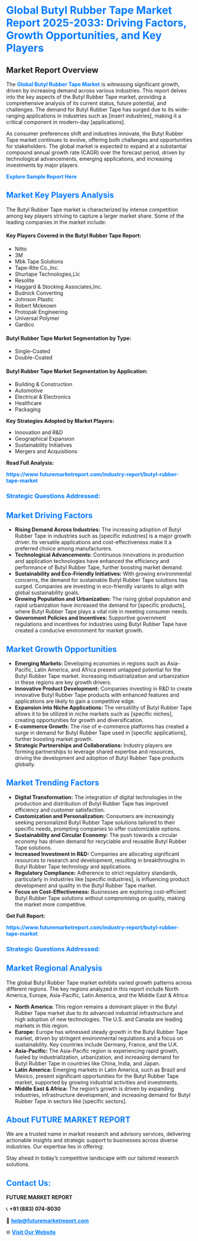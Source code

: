 <h1 style="color: #007BFF;">Global Butyl Rubber Tape Market Report 2025-2033: Driving Factors, Growth Opportunities, and Key Players</h1>

<section id="overview">
<h2>Market Report Overview</h2>
<p>The <a href="https://www.futuremarketreport.com/industry-report/butyl-rubber-tape-market" style="color: #007BFF; text-decoration: none;"><strong>Global Butyl Rubber Tape Market</strong></a> is witnessing significant growth, driven by increasing demand across various industries. This report delves into the key aspects of the Butyl Rubber Tape market, providing a comprehensive analysis of its current status, future potential, and challenges. The demand for Butyl Rubber Tape has surged due to its wide-ranging applications in industries such as [insert industries], making it a critical component in modern-day [applications].</p>
<p>As consumer preferences shift and industries innovate, the Butyl Rubber Tape market continues to evolve, offering both challenges and opportunities for stakeholders. The global market is expected to expand at a substantial compound annual growth rate (CAGR) over the forecast period, driven by technological advancements, emerging applications, and increasing investments by major players.</p>
</section>

<section id="overview">
<p><a href="https://www.futuremarketreport.com/request-sample/reportId=30673" style="color: #007BFF; text-decoration: none;"><strong>Explore Sample Report Here</strong></a></p>
</section>

<section id="key-players">
<h2 style="color: #007BFF;">Market Key Players Analysis</h2>
<p>The Butyl Rubber Tape market is characterized by intense competition among key players striving to capture a larger market share. Some of the leading companies in the market include:</p>
<h4>Key Players Covered in the Butyl Rubber Tape Report:</h4>
<ul><li>Nitto</li><li>3M</li><li>Mbk Tape Solutions</li><li>Tape-Rite Co.,Inc.</li><li>Shurtape Technologies,Llc</li><li>Resolite</li><li>Haggard &amp; Stocking Associates,Inc.</li><li>Budnick Converting</li><li>Johnson Plastic</li><li>Robert Mckeown</li><li>Protopak Engineering</li><li>Universal Polymer</li><li>Gardico</li></ul>
<h4>Butyl Rubber Tape Market Segmentation by Type:</h4>
<ul><li>Single-Coated</li><li>Double-Coated</li></ul>

<h4>Butyl Rubber Tape Market Segmentation by Application:</h4>
<ul><li>Building &amp; Construction</li><li>Automotive</li><li>Electrical &amp; Electronics</li><li>Healthcare</li><li>Packaging</li></ul>
<p><strong>Key Strategies Adopted by Market Players:</strong></p>
<ul>
<li>Innovation and R&D</li>
<li>Geographical Expansion</li>
<li>Sustainability Initiatives</li>
<li>Mergers and Acquisitions</li>
</ul>
</section>

<section>
<p><strong>Read Full Analysis: </strong></p><a href="https://www.futuremarketreport.com/industry-report/butyl-rubber-tape-market" style="color: #007BFF; text-decoration: none;"><strong>https://www.futuremarketreport.com/industry-report/butyl-rubber-tape-market</strong></a>
<h3 style="color: #007BFF;">Strategic Questions Addressed:</h3>
</section>

<section id="driving-factors">
<h2 style="color: #007BFF;">Market Driving Factors</h2>
<ul>
<li><strong>Rising Demand Across Industries:</strong> The increasing adoption of Butyl Rubber Tape in industries such as [specific industries] is a major growth driver. Its versatile applications and cost-effectiveness make it a preferred choice among manufacturers.</li>
<li><strong>Technological Advancements:</strong> Continuous innovations in production and application technologies have enhanced the efficiency and performance of Butyl Rubber Tape, further boosting market demand.</li>
<li><strong>Sustainability and Eco-Friendly Initiatives:</strong> With growing environmental concerns, the demand for sustainable Butyl Rubber Tape solutions has surged. Companies are investing in eco-friendly variants to align with global sustainability goals.</li>
<li><strong>Growing Population and Urbanization:</strong> The rising global population and rapid urbanization have increased the demand for [specific products], where Butyl Rubber Tape plays a vital role in meeting consumer needs.</li>
<li><strong>Government Policies and Incentives:</strong> Supportive government regulations and incentives for industries using Butyl Rubber Tape have created a conducive environment for market growth.</li>
</ul>
</section>

<section id="growth-opportunities">
<h2 style="color: #007BFF;">Market Growth Opportunities</h2>
<ul>
<li><strong>Emerging Markets:</strong> Developing economies in regions such as Asia-Pacific, Latin America, and Africa present untapped potential for the Butyl Rubber Tape market. Increasing industrialization and urbanization in these regions are key growth drivers.</li>
<li><strong>Innovative Product Development:</strong> Companies investing in R&D to create innovative Butyl Rubber Tape products with enhanced features and applications are likely to gain a competitive edge.</li>
<li><strong>Expansion into Niche Applications:</strong> The versatility of Butyl Rubber Tape allows it to be utilized in niche markets such as [specific niches], creating opportunities for growth and diversification.</li>
<li><strong>E-commerce Growth:</strong> The rise of e-commerce platforms has created a surge in demand for Butyl Rubber Tape used in [specific applications], further boosting market growth.</li>
<li><strong>Strategic Partnerships and Collaborations:</strong> Industry players are forming partnerships to leverage shared expertise and resources, driving the development and adoption of Butyl Rubber Tape products globally.</li>
</ul>
</section>

<section id="trending-factors">
<h2 style="color: #007BFF;">Market Trending Factors</h2>
<ul>
<li><strong>Digital Transformation:</strong> The integration of digital technologies in the production and distribution of Butyl Rubber Tape has improved efficiency and customer satisfaction.</li>
<li><strong>Customization and Personalization:</strong> Consumers are increasingly seeking personalized Butyl Rubber Tape solutions tailored to their specific needs, prompting companies to offer customizable options.</li>
<li><strong>Sustainability and Circular Economy:</strong> The push towards a circular economy has driven demand for recyclable and reusable Butyl Rubber Tape solutions.</li>
<li><strong>Increased Investment in R&D:</strong> Companies are allocating significant resources to research and development, resulting in breakthroughs in Butyl Rubber Tape technology and applications.</li>
<li><strong>Regulatory Compliance:</strong> Adherence to strict regulatory standards, particularly in industries like [specific industries], is influencing product development and quality in the Butyl Rubber Tape market.</li>
<li><strong>Focus on Cost-Effectiveness:</strong> Businesses are exploring cost-efficient Butyl Rubber Tape solutions without compromising on quality, making the market more competitive.</li>
</ul>
</section>

<section>
<p><strong>Get Full Report: </strong></p><a href="https://www.futuremarketreport.com/industry-report/butyl-rubber-tape-market" style="color: #007BFF; text-decoration: none;"><strong>https://www.futuremarketreport.com/industry-report/butyl-rubber-tape-market</strong></a>
<h3 style="color: #007BFF;">Strategic Questions Addressed:</h3>
</section>


<section id="regional-analysis">
<h2 style="color: #007BFF;">Market Regional Analysis</h2>
<p>The global Butyl Rubber Tape market exhibits varied growth patterns across different regions. The key regions analyzed in this report include North America, Europe, Asia-Pacific, Latin America, and the Middle East & Africa:</p>
<ul>
<li><strong>North America:</strong> This region remains a dominant player in the Butyl Rubber Tape market due to its advanced industrial infrastructure and high adoption of new technologies. The U.S. and Canada are leading markets in this region.</li>
<li><strong>Europe:</strong> Europe has witnessed steady growth in the Butyl Rubber Tape market, driven by stringent environmental regulations and a focus on sustainability. Key countries include Germany, France, and the U.K.</li>
<li><strong>Asia-Pacific:</strong> The Asia-Pacific region is experiencing rapid growth, fueled by industrialization, urbanization, and increasing demand for Butyl Rubber Tape in countries like China, India, and Japan.</li>
<li><strong>Latin America:</strong> Emerging markets in Latin America, such as Brazil and Mexico, present significant opportunities for the Butyl Rubber Tape market, supported by growing industrial activities and investments.</li>
<li><strong>Middle East & Africa:</strong> The region’s growth is driven by expanding industries, infrastructure development, and increasing demand for Butyl Rubber Tape in sectors like [specific sectors].</li>
</ul>
</section>

<footer>
<h2 style="color: #007BFF;">About FUTURE MARKET REPORT</h2>
<p>We are a trusted name in market research and advisory services, delivering actionable insights and strategic support to businesses across diverse industries. Our expertise lies in offering:</p>

<p>Stay ahead in today’s competitive landscape with our tailored research solutions.</p>

<h2 style="color: #007BFF;">Contact Us:</h2>
<p><strong>FUTURE MARKET REPORT</strong></p>
<p>📞 <strong>+91 (883) 074-8030</strong></p>
<p>📧 <strong><a href="mailto:help@futuremarketreport.com" style="color: #007BFF;">help@futuremarketreport.com</a></strong></p>
<p>🌐 <strong><a href="https://www.futuremarketreport.com/" style="color: #007BFF;">Visit Our Website</a></strong></p>
</footer>